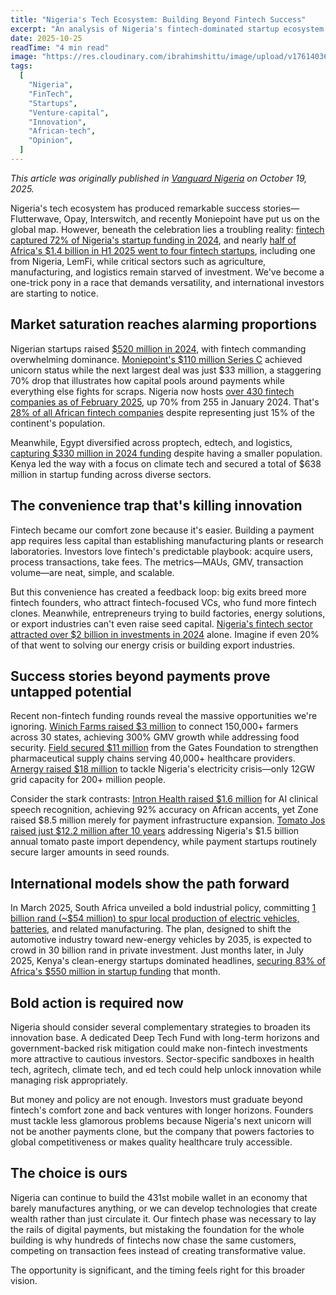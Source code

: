 ```yaml
---
title: "Nigeria's Tech Ecosystem: Building Beyond Fintech Success"
excerpt: "An analysis of Nigeria's fintech-dominated startup ecosystem and why diversification into agriculture, manufacturing, and deep tech is critical for sustainable innovation and economic growth."
date: 2025-10-25
readTime: "4 min read"
image: "https://res.cloudinary.com/ibrahimshittu/image/upload/v1761403649/ibrahim-shittu-portfolio/blog/nigerias-tech-ecosystem-building-beyond-fintech-success.png"
tags:
  [
    "Nigeria",
    "FinTech",
    "Startups",
    "Venture-capital",
    "Innovation",
    "African-tech",
    "Opinion",
  ]
---
```


_This article was originally published in [Vanguard Nigeria](https://www.vanguardngr.com/2025/10/nigerias-tech-ecosystem-building-beyond-fintech-success/) on October 19, 2025._

Nigeria's tech ecosystem has produced remarkable success stories—Flutterwave, Opay, Interswitch, and recently Moniepoint have put us on the global map. However, beneath the celebration lies a troubling reality: [fintech captured 72% of Nigeria's startup funding in 2024](https://nairametrics.com/2025/02/25/top-10-nigerian-startups-by-funds-raised-in-2024/), and nearly [half of Africa's $1.4 billion in H1 2025 went to four fintech startups](https://www.vanguardngr.com/2025/08/nigeria-leads-four-african-start-ups-to-raise-640m-in-h1-2025/), including one from Nigeria, LemFi, while critical sectors such as agriculture, manufacturing, and logistics remain starved of investment. We've become a one-trick pony in a race that demands versatility, and international investors are starting to notice.

## Market saturation reaches alarming proportions

Nigerian startups raised [$520 million in 2024](https://partechpartners.com/news/2024-partech-africa-tech-vc-report-with-us32b-raised-african-startups-show-resilience-despite-7-drop-in-funding), with fintech commanding overwhelming dominance. [Moniepoint's $110 million Series C](https://nairametrics.com/2025/02/25/top-10-nigerian-startups-by-funds-raised-in-2024/) achieved unicorn status while the next largest deal was just $33 million, a staggering 70% drop that illustrates how capital pools around payments while everything else fights for scraps. Nigeria now hosts [over 430 fintech companies as of February 2025](https://fintechnews.africa/44869/fintech-nigeria/nigerias-fintech-sector-surges-70-despite-challenges/), up 70% from 255 in January 2024. That's [28% of all African fintech companies](https://medium.com/design-bootcamp/is-the-nigerian-fintech-industry-really-saturated-523ba50472ee) despite representing just 15% of the continent's population.

Meanwhile, Egypt diversified across proptech, edtech, and logistics, [capturing $330 million in 2024 funding](https://partechpartners.com/news/2024-partech-africa-tech-vc-report-with-us32b-raised-african-startups-show-resilience-despite-7-drop-in-funding) despite having a smaller population. Kenya led the way with a focus on climate tech and secured a total of $638 million in startup funding across diverse sectors.

## The convenience trap that's killing innovation

Fintech became our comfort zone because it's easier. Building a payment app requires less capital than establishing manufacturing plants or research laboratories. Investors love fintech's predictable playbook: acquire users, process transactions, take fees. The metrics—MAUs, GMV, transaction volume—are neat, simple, and scalable.

But this convenience has created a feedback loop: big exits breed more fintech founders, who attract fintech-focused VCs, who fund more fintech clones. Meanwhile, entrepreneurs trying to build factories, energy solutions, or export industries can't even raise seed capital. [Nigeria's fintech sector attracted over $2 billion in investments in 2024](https://nairametrics.com/2024/12/07/nigerias-fintech-system-attracted-over-2-billion-in-investments-in-2024-fgs-economic-report/) alone. Imagine if even 20% of that went to solving our energy crisis or building export industries.

## Success stories beyond payments prove untapped potential

Recent non-fintech funding rounds reveal the massive opportunities we're ignoring. [Winich Farms raised $3 million](https://techcabal.com/2024/10/02/winich-farms-raises-3-million/) to connect 150,000+ farmers across 30 states, achieving 300% GMV growth while addressing food security. [Field secured $11 million](https://techpoint.africa/2024/09/10/nigerias-field-gets-funding/) from the Gates Foundation to strengthen pharmaceutical supply chains serving 40,000+ healthcare providers. [Arnergy raised $18 million](https://nairametrics.com/2025/02/25/top-10-nigerian-startups-by-funds-raised-in-2024/) to tackle Nigeria's electricity crisis—only 12GW grid capacity for 200+ million people.

Consider the stark contrasts: [Intron Health raised $1.6 million](https://techcabal.com/2024/07/25/nigerian-ai-startup-intron-health-raises-1-6-million-to-improve-cloud-infrastructure/) for AI clinical speech recognition, achieving 92% accuracy on African accents, yet Zone raised $8.5 million merely for payment infrastructure expansion. [Tomato Jos raised just $12.2 million after 10 years](https://nairametrics.com/2025/02/25/top-10-nigerian-startups-by-funds-raised-in-2024/) addressing Nigeria's $1.5 billion annual tomato paste import dependency, while payment startups routinely secure larger amounts in seed rounds.

## International models show the path forward

In March 2025, South Africa unveiled a bold industrial policy, committing [1 billion rand (~$54 million) to spur local production of electric vehicles, batteries](https://www.reuters.com/business/autos-transportation/south-africa-incentivise-local-ev-production-2025-03-12/), and related manufacturing. The plan, designed to shift the automotive industry toward new-energy vehicles by 2035, is expected to crowd in 30 billion rand in private investment. Just months later, in July 2025, Kenya's clean-energy startups dominated headlines, [securing 83% of Africa's $550 million in startup funding](https://news.fundsforngos.org/2025/08/06/kenya-clean-energy-startups-secure-83-of-africas-550m-july-2025-investment/) that month.

## Bold action is required now

Nigeria should consider several complementary strategies to broaden its innovation base. A dedicated Deep Tech Fund with long-term horizons and government-backed risk mitigation could make non-fintech investments more attractive to cautious investors. Sector-specific sandboxes in health tech, agritech, climate tech, and ed tech could help unlock innovation while managing risk appropriately.

But money and policy are not enough. Investors must graduate beyond fintech's comfort zone and back ventures with longer horizons. Founders must tackle less glamorous problems because Nigeria's next unicorn will not be another payments clone, but the company that powers factories to global competitiveness or makes quality healthcare truly accessible.

## The choice is ours

Nigeria can continue to build the 431st mobile wallet in an economy that barely manufactures anything, or we can develop technologies that create wealth rather than just circulate it. Our fintech phase was necessary to lay the rails of digital payments, but mistaking the foundation for the whole building is why hundreds of fintechs now chase the same customers, competing on transaction fees instead of creating transformative value.

The opportunity is significant, and the timing feels right for this broader vision.
